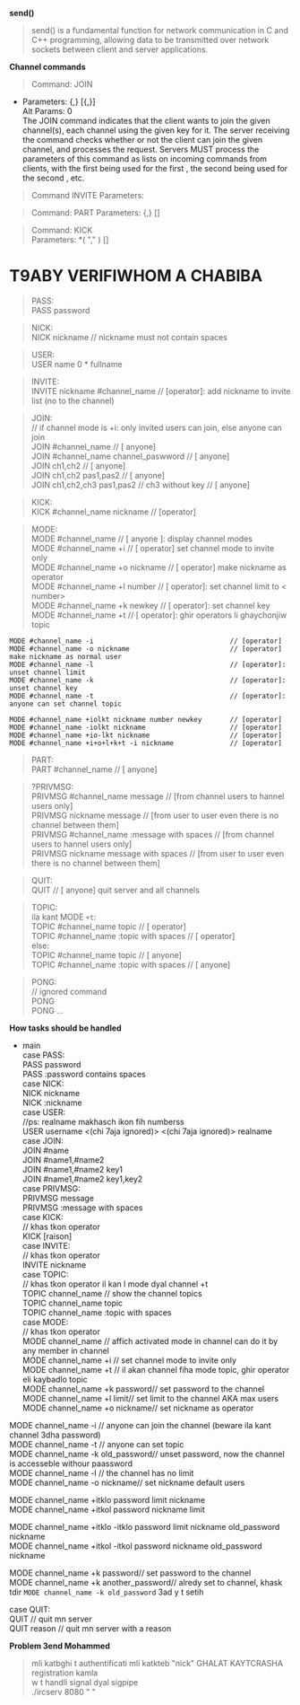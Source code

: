 **send()**
>send() is a fundamental function for network communication in C and C++   programming, allowing data to be transmitted over network sockets between client  and server applications.  


**Channel commands**  
>Command: JOIN  
- Parameters: <channel>{,<channel>} [<key>{,<key>}]  
Alt Params: 0  
The JOIN command indicates that the client wants to join the given channel(s), each channel using the given key for it. The server receiving the command checks whether or not the client can join the given channel, and processes the request. Servers MUST process the parameters of this command as lists on incoming commands from clients, with the first <key> being used for the first <channel>, the second <key> being used for the second <channel>, etc.

>Command INVITE
    Parameters: <nickname> <channel>

>Command: PART
    Parameters: <channel>{,<channel>} [<reason>]

>Command: KICK  
    Parameters: <channel> <user> *( "," <user> ) [<comment>]  


# T9ABY VERIFIWHOM A CHABIBA  

>PASS:  
    PASS password  
  
>NICK:  
    NICK nickname // nickname must not contain spaces  
  
>USER:  
    USER name 0 * fullname  
  
>INVITE:  
    INVITE nickname #channel_name // [operator]: add nickname to invite list (no to the channel)  
  
>JOIN:  
    // if channel mode is +i: only invited users can join, else anyone can join  
    JOIN #channel_name                             // [ anyone]  
    JOIN #channel_name channel_paswword            // [ anyone]  
    JOIN ch1,ch2                                   // [ anyone]  
    JOIN ch1,ch2 pas1,pas2                         // [ anyone]  
    JOIN ch1,ch2,ch3 pas1,pas2 // ch3 without key  // [ anyone]  
  
>KICK:  
    KICK #channel_name nickname // [operator]  
  
>MODE:  
    MODE #channel_name                                     // [ anyone ]: display channel modes  
    MODE #channel_name +i                                  // [ operator] set channel mode to invite only   
    MODE #channel_name +o nickname                         // [ operator] make nickname as operator  
    MODE #channel_name +l number                           // [ operator]: set channel limit to < number>  
    MODE #channel_name +k newkey                           // [ operator]: set channel key  
    MODE #channel_name +t                                  // [ operator]: ghir operators li ghaychonjiw topic  
  
    MODE #channel_name -i                                  // [operator]  
    MODE #channel_name -o nickname                         // [operator] make nickname as normal user  
    MODE #channel_name -l                                  // [operator]: unset channel limit  
    MODE #channel_name -k                                  // [operator]: unset channel key  
    MODE #channel_name -t                                  // [operator]: anyone can set channel topic    
  
    MODE #channel_name +iolkt nickname number newkey       // [operator]  
    MODE #channel_name -iolkt nickname                     // [operator]  
    MODE #channel_name +io-lkt nickname                    // [operator]  
    MODE #channel_name +i+o+l+k+t -i nickname              // [operator]  
  
>PART:  
    PART #channel_name // [ anyone]  
  
>?PRIVMSG:  
    PRIVMSG #channel_name message              // [from channel users to hannel users only]  
    PRIVMSG nickname message                  // [from user to user even there is no channel between them]  
    PRIVMSG #channel_name :message with spaces // [from channel users to hannel users only]  
    PRIVMSG nickname message with spaces      // [from user to user even there is no channel between them]  
  
>QUIT:  
    QUIT // [ anyone] quit server and all channels  
  
>TOPIC:  
    ila kant MODE `+t`:  
        TOPIC #channel_name topic              // [ operator]  
        TOPIC #channel_name :topic with spaces // [ operator]  
    else:   
        TOPIC #channel_name topic              // [ anyone]  
        TOPIC #channel_name :topic with spaces // [ anyone]  
  
>PONG:  
    // ignored command  
    PONG  
    PONG ...  


**How tasks should be handled**

- main  
case PASS:  
PASS password  
PASS :password contains spaces  
case NICK:  
NICK nickname  
NICK :nickname  
case USER:  
//ps: realname makhasch ikon fih numberss  
USER username <(chi 7aja ignored)> <(chi 7aja ignored)> realname  
case JOIN:  
JOIN #name  
JOIN #name1,#name2  
JOIN #name1,#name2 key1  
JOIN #name1,#name2 key1,key2  
case PRIVMSG:  
PRIVMSG <channel or nickname> message  
PRIVMSG <channel or nickname> :message with spaces  
case KICK:  
// khas tkon operator  
KICK <channel name> <nickname> [raison]  
case INVITE:  
// khas tkon operator  
INVITE nickname <channel>  
case TOPIC:  
// khas tkon operator il kan l mode dyal channel +t  
TOPIC channel_name // show the channel topics  
TOPIC channel_name topic  
TOPIC channel_name :topic with spaces  
case MODE:  
// khas tkon operator  
MODE channel_name // affich activated mode in channel can do it by any member in channel  
MODE channel_name +i // set channel mode to invite only  
MODE channel_name +t // il akan channel fiha mode topic, ghir operator eli kaybadlo topic  
MODE channel_name +k password// set password to the channel  
MODE channel_name +l limit// set limit to the channel AKA max users  
MODE channel_name +o nickname// set nickname as operator  
  
MODE channel_name -i // anyone can join the channel (beware ila kant channel 3dha password)  
MODE channel_name -t // anyone can set topic  
MODE channel_name -k old_password// unset password, now the channel is accesseble withour paassword  
MODE channel_name -l // the channel has no limit  
MODE channel_name -o nickname// set nickname default users  
  
MODE channel_name +itklo password limit nickname  
MODE channel_name +itkol password nickname limit  
  
MODE channel_name +itklo -itklo password limit nickname old_password nickname  
MODE channel_name +itkol -itkol password nickname old_password nickname  
  
MODE channel_name +k password// set password to the channel  
MODE channel_name +k another_password// alredy set to channel, khask tdir `MODE channel_name -k old_password` 3ad y t setih  
  
  
case QUIT:  
QUIT // quit mn server  
QUIT reason // quit mn server with a reason  


**Problem 3end Mohammed**  
>mli katbghi t authentificati mli katkteb "nick" GHALAT KAYTCRASHA registration kamla  
>w t handli signal dyal sigpipe  
>./ircserv 8080 " "
